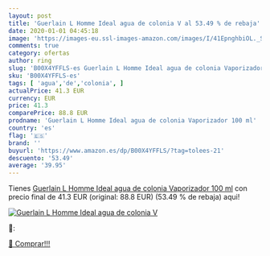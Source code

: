 ```yaml
---
layout: post
title: 'Guerlain L Homme Ideal agua de colonia V al 53.49 % de rebaja'
date: 2020-01-01 04:45:18
image: 'https://images-eu.ssl-images-amazon.com/images/I/41EpnghbiOL._SL400_.jpg'
comments: true
category: ofertas
author: ring
slug: 'B00X4YFFLS-es Guerlain L Homme Ideal agua de colonia Vaporizador 100 ml'
sku: 'B00X4YFFLS-es'
tags: [ 'agua','de','colonia', ]
actualPrice: 41.3 EUR
currency: EUR
price: 41.3
comparePrice: 88.8 EUR
prodname: 'Guerlain L Homme Ideal agua de colonia Vaporizador 100 ml'
country: 'es'
flag: '🇪🇸'
brand: ''
buyurl: 'https://www.amazon.es/dp/B00X4YFFLS/?tag=tolees-21'
descuento: '53.49'
average: '39.95'
---
```


Tienes [Guerlain L Homme Ideal agua de colonia Vaporizador 100 ml](https://www.amazon.es/dp/B00X4YFFLS/?tag=tolees-21) con precio final de  41.3 EUR (original: 88.8 EUR) (53.49 %  de rebaja) aqui!

[![Guerlain L Homme Ideal agua de colonia V](https://images-eu.ssl-images-amazon.com/images/I/41EpnghbiOL._SL400_.jpg)](https://www.amazon.es/dp/B00X4YFFLS/?tag=tolees-21)

🔎:


[🛒 Comprar!!!](https://www.amazon.es/dp/B00X4YFFLS/?tag=tolees-21)
